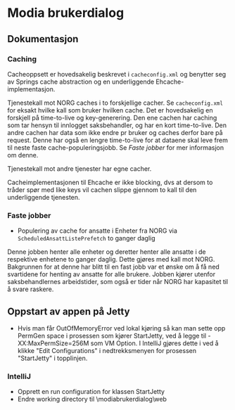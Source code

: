 # Modia brukerdialog

## Dokumentasjon

### Caching

Cacheoppsett er hovedsakelig beskrevet i `cacheconfig.xml` og benytter seg av Springs cache abstraction og en underliggende Ehcache-implementasjon.

Tjenestekall mot NORG caches i to forskjellige cacher. Se `cacheconfig.xml` for eksakt hvilke kall som bruker hvilken cache.
Det er hovedsakelig en forskjell på time-to-live og key-generering. Den ene cachen har caching som tar hensyn til innlogget saksbehandler, og har en kort time-to-live.
Den andre cachen har data som ikke endre pr bruker og caches derfor bare på request. Denne har også en lengre time-to-live for at dataene skal leve frem til neste faste
cache-populeringsjobb. Se *Faste jobber* for mer informasjon om denne.

Tjenestekall mot andre tjenester har egne cacher.

Cacheimplementasjonen til Ehcache er ikke blocking, dvs at dersom to tråder spør med like keys vil cachen slippe gjennom to kall til den underliggende tjenesten.

### Faste jobber

* Populering av cache for ansatte i Enheter fra NORG via `ScheduledAnsattListePrefetch` to ganger daglig

Denne jobben henter alle enheter og deretter henter alle ansatte i de respektive enhetene to ganger
daglig. Dette gjøres med kall mot NORG. Bakgrunnen for at denne har blitt til en fast jobb
var et ønske om å få ned svartidene for henting av ansatte for alle brukere. Jobben kjører
utenfor saksbehandlernes arbeidstider, som også er tider når NORG har kapasitet til å svare raskere.

## Oppstart av appen på Jetty
- Hvis man får OutOfMemoryError ved lokal kjøring så kan man sette opp PermGen space i prosessen som kjører StartJetty,
ved å legge til -XX:MaxPermSize=256M som VM Option.
I IntelliJ gjøres dette i ved å klikke "Edit Configurations" i nedtrekksmenyen for prosessen "StartJetty" i topplinjen.

### IntelliJ

- Opprett en run configuration for klassen StartJetty
- Endre working directory til <root>\modiabrukerdialog\web

